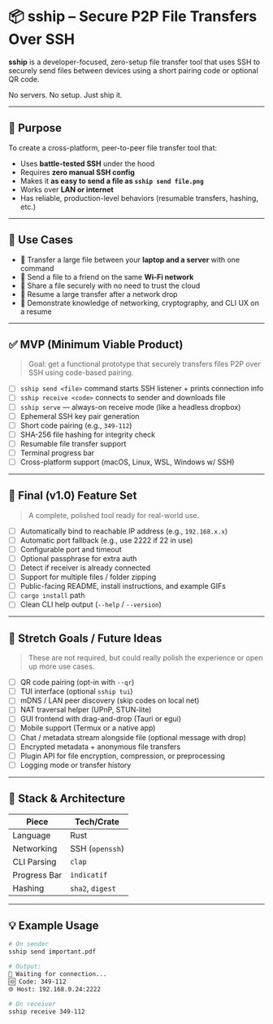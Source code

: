 # 📦 sship – Secure P2P File Transfers Over SSH

**sship** is a developer-focused, zero-setup file transfer tool that uses SSH to securely send files between devices using a short pairing code or optional QR code.

No servers. No setup. Just ship it.

---

## 🔧 Purpose

To create a cross-platform, peer-to-peer file transfer tool that:

- Uses **battle-tested SSH** under the hood
- Requires **zero manual SSH config**
- Makes it **as easy to send a file as `sship send file.png`**
- Works over **LAN or internet**
- Has reliable, production-level behaviors (resumable transfers, hashing, etc.)

---

## 🧠 Use Cases

- 🔄 Transfer a large file between your **laptop and a server** with one command
- 📁 Send a file to a friend on the same **Wi-Fi network**
- 🔐 Share a file securely with no need to trust the cloud
- 💼 Resume a large transfer after a network drop
- 🧪 Demonstrate knowledge of networking, cryptography, and CLI UX on a resume

---

## ✅ MVP (Minimum Viable Product)

> Goal: get a functional prototype that securely transfers files P2P over SSH using code-based pairing.

- [ ] `sship send <file>` command starts SSH listener + prints connection info
- [ ] `sship receive <code>` connects to sender and downloads file
- [ ] `sship serve` — always-on receive mode (like a headless dropbox)
- [ ] Ephemeral SSH key pair generation
- [ ] Short code pairing (e.g., `349-112`)
- [ ] SHA-256 file hashing for integrity check
- [ ] Resumable file transfer support
- [ ] Terminal progress bar
- [ ] Cross-platform support (macOS, Linux, WSL, Windows w/ SSH)

---

## 🚀 Final (v1.0) Feature Set

> A complete, polished tool ready for real-world use.

- [ ] Automatically bind to reachable IP address (e.g., `192.168.x.x`)
- [ ] Automatic port fallback (e.g., use 2222 if 22 in use)
- [ ] Configurable port and timeout
- [ ] Optional passphrase for extra auth
- [ ] Detect if receiver is already connected
- [ ] Support for multiple files / folder zipping
- [ ] Public-facing README, install instructions, and example GIFs
- [ ] `cargo install` path
- [ ] Clean CLI help output (`--help` / `--version`)

---

## 🌈 Stretch Goals / Future Ideas

> These are not required, but could really polish the experience or open up more use cases.

- [ ] QR code pairing (opt-in with `--qr`)
- [ ] TUI interface (optional `sship tui`)
- [ ] mDNS / LAN peer discovery (skip codes on local net)
- [ ] NAT traversal helper (UPnP, STUN-lite)
- [ ] GUI frontend with drag-and-drop (Tauri or egui)
- [ ] Mobile support (Termux or a native app)
- [ ] Chat / metadata stream alongside file (optional message with drop)
- [ ] Encrypted metadata + anonymous file transfers
- [ ] Plugin API for file encryption, compression, or preprocessing
- [ ] Logging mode or transfer history

---

## 🧱 Stack & Architecture

| Piece          | Tech/Crate       |
|----------------|------------------|
| Language       | Rust             |
| Networking     | SSH (`openssh`)  |
| CLI Parsing    | `clap`           |
| Progress Bar   | `indicatif`      |
| Hashing        | `sha2`, `digest` |

---

## 💡 Example Usage

```bash
# On sender
sship send important.pdf

# Output:
🔗 Waiting for connection...
🆔 Code: 349-112
🌐 Host: 192.168.0.24:2222

# On receiver
sship receive 349-112
